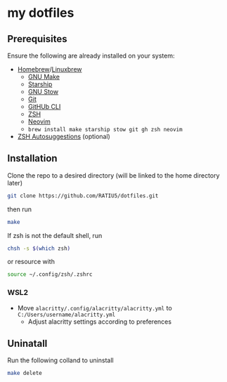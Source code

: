 # my dotfiles

## Prerequisites

Ensure the following are already installed on your system:

- [Homebrew](https://brew.sh/)/[Linuxbrew](https://docs.brew.sh/Homebrew-on-Linux)
  - [GNU Make](https://formulae.brew.sh/formula/make#default)
  - [Starship](https://formulae.brew.sh/formula/starship#default)
  - [GNU Stow](https://formulae.brew.sh/formula/stow#default)
  - [Git](https://formulae.brew.sh/formula/git#default)
  - [GitHUb CLI](https://formulae.brew.sh/formula/gh#default)
  - [ZSH](https://formulae.brew.sh/formula/zsh#default)
  - [Neovim](https://formulae.brew.sh/formula/neovim)
  - `brew install make starship stow git gh zsh neovim`
- [ZSH Autosuggestions](https://github.com/zsh-users/zsh-autosuggestions) (optional)

## Installation

Clone the repo to a desired directory (will be linked to the home directory later)

```bash
git clone https://github.com/RATIU5/dotfiles.git
```
then run

```bash
make
```

If zsh is not the default shell, run

```bash
chsh -s $(which zsh)
```

or resource with

```bash
source ~/.config/zsh/.zshrc
```

### WSL2

- Move `alacritty/.config/alacritty/alacritty.yml` to `C:/Users/username/alacritty.yml`
  - Adjust alacritty settings according to preferences
  
## Uninatall

Run the following colland to uninstall

```bash
make delete
```
